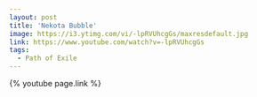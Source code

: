 ```yaml
---
layout: post
title: 'Nekota Bubble'
image: https://i3.ytimg.com/vi/-lpRVUhcgGs/maxresdefault.jpg
link: https://www.youtube.com/watch?v=-lpRVUhcgGs
tags:
  - Path of Exile
---
```


{% youtube page.link %}
